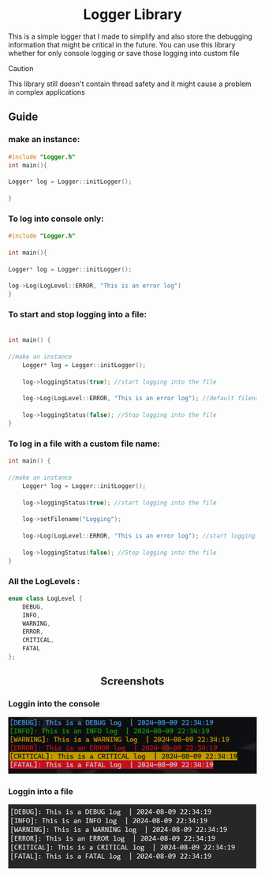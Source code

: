 <h1 align="center"> Logger Library </h1>

This is a simple logger that I made to simplify and also store the debugging information that might be critical in the future.
You can use this library whether for only console logging or save those logging into custom file


> [!CAUTION]
> This library still doesn't contain thread safety and it might cause a problem in complex applications


<h2>Guide</h2>

 <h3> make an instance: </h3>
   
```CPP
#include "Logger.h"
int main(){

Logger* log = Logger::initLogger();

}
```

<h3>To log into console only: </h3> 

```CPP
#include "Logger.h"

int main(){

Logger* log = Logger::initLogger();

log->Log(LogLevel::ERROR, "This is an error log") 
}
```
<h3>To start and stop logging into a file: </h3>

```CPP

int main() {

//make an instance
	Logger* log = Logger::initLogger();

	log->loggingStatus(true); //start logging into the file

	log->Log(LogLevel::ERROR, "This is an error log"); //default filename is Log.log

	log->loggingStatus(false); //Stop logging into the file
}
```
<h3>To log in a file with a custom file name:</h3>

```CPP
int main() {

//make an instance
	Logger* log = Logger::initLogger();

	log->loggingStatus(true); //start logging into the file

	log->setFilename("Logging");

	log->Log(LogLevel::ERROR, "This is an error log"); //start logging into Logging.log

	log->loggingStatus(false); //Stop logging into the file
}
```


<h3>All the LogLevels : </h3>

```CPP
enum class LogLevel {
	DEBUG,
	INFO,
	WARNING,
	ERROR,
	CRITICAL,
	FATAL
};
```

<h2 align="center">Screenshots</h2>

 <h3> Loggin into the console </h3>
 
![loggingFile](Media/Console-Logging.png)

 <h3> Loggin into a file </h3>
 
![loggingFile](Media/Logging-file.png)


